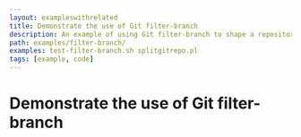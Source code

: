 ```yaml
---
layout: exampleswithrelated
title: Demonstrate the use of Git filter-branch
description: An example of using Git filter-branch to shape a repository.
path: examples/filter-branch/
examples: test-filter-branch.sh splitgitrepo.pl
tags: [example, code]
---
```


# Demonstrate the use of Git filter-branch

<LINK>
